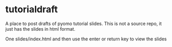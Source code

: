 # tutorialdraft
A place to post drafts of pyomo tutorial slides. This is not a source repo,
it just has the slides in html format.

One slides/index.html and then use the enter or return key to view the slides

